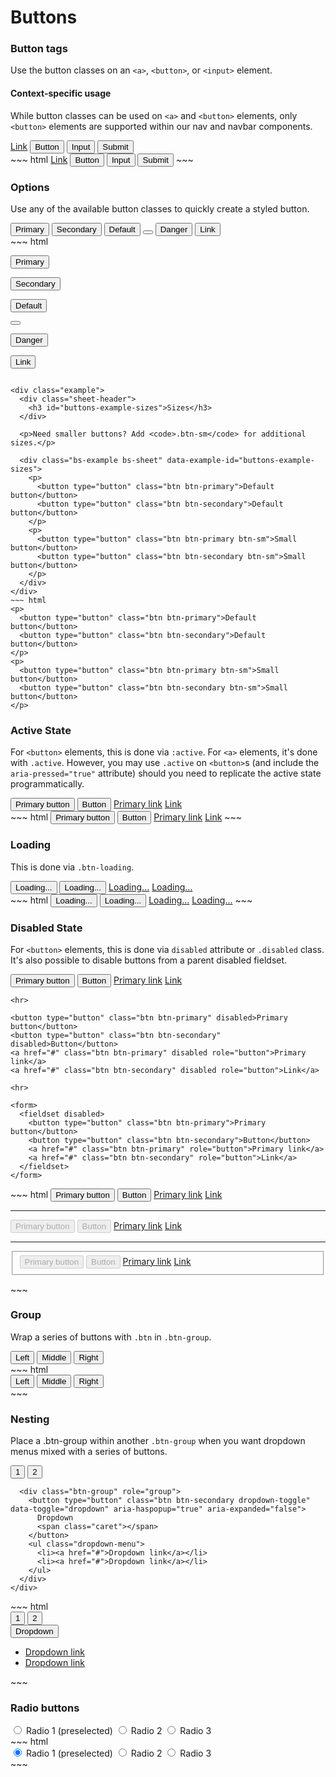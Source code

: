 # Buttons

<div class="example">
  <div class="sheet-header">
    <h3 id="buttons-example-button-tags">Button tags</h3>
  </div>

  <p>Use the button classes on an <code>&lt;a&gt;</code>, <code>&lt;button&gt;</code>, or <code>&lt;input&gt;</code> element.</p>

  <div class="bs-callout bs-callout-warning">
    <h4>Context-specific usage</h4>
    <p>While button classes can be used on <code>&lt;a&gt;</code> and <code>&lt;button&gt;</code> elements, only <code>&lt;button&gt;</code> elements are supported within our nav and navbar components.</p>
  </div>

  <div class="bs-example bs-sheet" data-example-id="buttons-example-button-tags">
    <a class="btn btn-secondary" href="#" role="button">Link</a>
    <button class="btn btn-secondary" type="submit">Button</button>
    <input class="btn btn-secondary" type="button" value="Input">
    <input class="btn btn-secondary" type="submit" value="Submit">
  </div>
</div>
~~~ html
<a class="btn btn-secondary" href="#" role="button">Link</a>
<button class="btn btn-secondary" type="submit">Button</button>
<input class="btn btn-secondary" type="button" value="Input">
<input class="btn btn-secondary" type="submit" value="Submit">
~~~

<div class="example">
  <div class="sheet-header">
    <h3 id="forms-example-options">Options</h3>
  </div>

  <p>Use any of the available button classes to quickly create a styled button.</p>

  <div class="bs-example bs-sheet" data-example-id="forms-example-options">
    <button type="button" class="btn btn-primary">Primary</button>
    <button type="button" class="btn btn-secondary">Secondary</button>
    <button type="button" class="btn btn-default">Default</button>
    <button class="btn btn-secondary-inverse btn-round" type="button">
      <i class="fa fa-close"></i>
    </button>
    <button type="button" class="btn btn-danger">Danger</button>
    <button type="button" class="btn btn-link">Link</button>
  </div>
</div>
~~~ html

<!-- Provides extra visual weight and identifies the primary action in a set of buttons -->
<button type="button" class="btn btn-primary">Primary</button>

<!-- Secondary, outline button -->
<button type="button" class="btn btn-secondary">Secondary</button>
<!-- DEPRECATED, kept for Bootstap 3.x support: Standard button -->
<button type="button" class="btn btn-default">Default</button>

<!-- Secondary inverse -->
<button class="btn btn-secondary-inverse btn-round" type="button">
  <i class="fa fa-close"></i>
</button>

<!-- Indicates a dangerous or potentially negative action -->
<button type="button" class="btn btn-danger">Danger</button>

<!-- Deemphasize a button by making it look like a link while maintaining button behavior -->
<button type="button" class="btn btn-link">Link</button>
~~~

<div class="example">
  <div class="sheet-header">
    <h3 id="buttons-example-sizes">Sizes</h3>
  </div>

  <p>Need smaller buttons? Add <code>.btn-sm</code> for additional sizes.</p>

  <div class="bs-example bs-sheet" data-example-id="buttons-example-sizes">
    <p>
      <button type="button" class="btn btn-primary">Default button</button>
      <button type="button" class="btn btn-secondary">Default button</button>
    </p>
    <p>
      <button type="button" class="btn btn-primary btn-sm">Small button</button>
      <button type="button" class="btn btn-secondary btn-sm">Small button</button>
    </p>
  </div>
</div>
~~~ html
<p>
  <button type="button" class="btn btn-primary">Default button</button>
  <button type="button" class="btn btn-secondary">Default button</button>
</p>
<p>
  <button type="button" class="btn btn-primary btn-sm">Small button</button>
  <button type="button" class="btn btn-secondary btn-sm">Small button</button>
</p>
~~~

<div class="example">
  <div class="sheet-header">
    <h3 id="buttons-example-active-state">Active State</h3>
  </div>

  <p>For <code>&lt;button&gt;</code> elements, this is done via <code>:active</code>. For <code>&lt;a&gt;</code> elements, it's done with <code>.active</code>. However, you may use <code>.active</code> on <code>&lt;button&gt;</code>s (and include the <code>aria-pressed="true"</code> attribute) should you need to replicate the active state programmatically.</p>

  <div class="bs-example bs-sheet" data-example-id="buttons-example-active-state">
    <button type="button" class="btn btn-primary active">Primary button</button>
    <button type="button" class="btn btn-secondary active">Button</button>
    <a href="#" class="btn btn-primary active" role="button">Primary link</a>
    <a href="#" class="btn btn-secondary active" role="button">Link</a>
  </div>
</div>
~~~ html
<button type="button" class="btn btn-primary active">Primary button</button>
<button type="button" class="btn btn-secondary active">Button</button>
<a href="#" class="btn btn-primary active" role="button">Primary link</a>
<a href="#" class="btn btn-secondary active" role="button">Link</a>
~~~

<div class="example">
  <div class="sheet-header">
    <h3 id="buttons-example-loading">Loading</h3>
  </div>

  <p>This is done via <code>.btn-loading</code>.</p>

  <div class="bs-example bs-sheet" data-example-id="buttons-example-loading">
    <button type="button" class="btn btn-primary btn-loading">Loading...</button>
    <button type="button" class="btn btn-secondary btn-loading">Loading...</button>
    <a href="#" class="btn btn-primary btn-loading" role="button">Loading...</a>
    <a href="#" class="btn btn-secondary btn-loading" role="button">Loading...</a>
  </div>
</div>
~~~ html
<button type="button" class="btn btn-primary btn-loading">Loading...</button>
<button type="button" class="btn btn-secondary btn-loading">Loading...</button>
<a href="#" class="btn btn-primary btn-loading" role="button">Loading...</a>
<a href="#" class="btn btn-secondary btn-loading" role="button">Loading...</a>
~~~

<div class="example">
  <div class="sheet-header">
    <h3 id="buttons-example-disabled-state">Disabled State</h3>
  </div>

  <p>For <code>&lt;button&gt;</code> elements, this is done via <code>disabled</code> attribute or <code>.disabled</code> class. It's also possible to disable buttons from a parent disabled fieldset.</p>

  <div class="bs-example bs-sheet" data-example-id="buttons-example-disabled-state">
    <button type="button" class="btn btn-primary disabled">Primary button</button>
    <button type="button" class="btn btn-secondary disabled">Button</button>
    <a href="#" class="btn btn-primary disabled" role="button">Primary link</a>
    <a href="#" class="btn btn-secondary disabled" role="button">Link</a>

    <hr>

    <button type="button" class="btn btn-primary" disabled>Primary button</button>
    <button type="button" class="btn btn-secondary" disabled>Button</button>
    <a href="#" class="btn btn-primary" disabled role="button">Primary link</a>
    <a href="#" class="btn btn-secondary" disabled role="button">Link</a>

    <hr>

    <form>
      <fieldset disabled>
        <button type="button" class="btn btn-primary">Primary button</button>
        <button type="button" class="btn btn-secondary">Button</button>
        <a href="#" class="btn btn-primary" role="button">Primary link</a>
        <a href="#" class="btn btn-secondary" role="button">Link</a>
      </fieldset>
    </form>
  </div>
</div>
~~~ html
<button type="button" class="btn btn-primary disabled">Primary button</button>
<button type="button" class="btn btn-secondary disabled">Button</button>
<a href="#" class="btn btn-primary disabled" role="button">Primary link</a>
<a href="#" class="btn btn-secondary disabled" role="button">Link</a>

<hr>

<button type="button" class="btn btn-primary" disabled>Primary button</button>
<button type="button" class="btn btn-secondary" disabled>Button</button>
<a href="#" class="btn btn-primary" disabled role="button">Primary link</a>
<a href="#" class="btn btn-secondary" disabled role="button">Link</a>

<hr>

<form>
  <fieldset disabled>
    <button type="button" class="btn btn-primary">Primary button</button>
    <button type="button" class="btn btn-secondary">Button</button>
    <a href="#" class="btn btn-primary" role="button">Primary link</a>
    <a href="#" class="btn btn-secondary" role="button">Link</a>
  </fieldset>
</form>
~~~

<div class="example">
  <div class="sheet-header">
    <h3 id="buttons-example-group">Group</h3>
  </div>

  <p>Wrap a series of buttons with <code>.btn</code> in <code>.btn-group</code>.</p>

  <div class="bs-example bs-sheet" data-example-id="buttons-example-group">
    <div class="btn-group" role="group" aria-label="...">
      <button type="button" class="btn btn-secondary">Left</button>
      <button type="button" class="btn btn-secondary">Middle</button>
      <button type="button" class="btn btn-secondary">Right</button>
    </div>
  </div>
</div>
~~~ html
<div class="btn-group" role="group" aria-label="...">
  <button type="button" class="btn btn-secondary">Left</button>
  <button type="button" class="btn btn-secondary">Middle</button>
  <button type="button" class="btn btn-secondary">Right</button>
</div>
~~~

<div class="example">
  <div class="sheet-header">
    <h3 id="buttons-example-nesting">Nesting</h3>
  </div>

  <p>Place a .btn-group within another <code>.btn-group</code> when you want dropdown menus mixed with a series of buttons.</p>

  <div class="bs-example bs-sheet" data-example-id="buttons-example-nesting">
    <div class="btn-group" role="group" aria-label="...">
      <button type="button" class="btn btn-secondary">1</button>
      <button type="button" class="btn btn-secondary">2</button>

      <div class="btn-group" role="group">
        <button type="button" class="btn btn-secondary dropdown-toggle" data-toggle="dropdown" aria-haspopup="true" aria-expanded="false">
          Dropdown
          <span class="caret"></span>
        </button>
        <ul class="dropdown-menu">
          <li><a href="#">Dropdown link</a></li>
          <li><a href="#">Dropdown link</a></li>
        </ul>
      </div>
    </div>
  </div>
</div>
~~~ html
<div class="btn-group" role="group" aria-label="...">
  <button type="button" class="btn btn-secondary">1</button>
  <button type="button" class="btn btn-secondary">2</button>

  <div class="btn-group" role="group">
    <button type="button" class="btn btn-secondary dropdown-toggle" data-toggle="dropdown" aria-haspopup="true" aria-expanded="false">
      Dropdown
      <span class="caret"></span>
    </button>
    <ul class="dropdown-menu">
      <li><a href="#">Dropdown link</a></li>
      <li><a href="#">Dropdown link</a></li>
    </ul>
  </div>
</div>
~~~

<div class="example">
  <div class="sheet-header">
    <h3 id="buttons-example-radio-buttons">Radio buttons</h3>
  </div>

  <div class="bs-example bs-sheet" data-example-id="buttons-example-radio-buttons">
    <div class="btn-group" data-toggle="buttons">
      <label class="btn btn-secondary active">
        <input type="radio" name="options" id="option1" autocomplete="off" checked> Radio 1 (preselected)
      </label>
      <label class="btn btn-secondary">
        <input type="radio" name="options" id="option2" autocomplete="off"> Radio 2
      </label>
      <label class="btn btn-secondary">
        <input type="radio" name="options" id="option3" autocomplete="off"> Radio 3
      </label>
    </div>
  </div>
</div>
~~~ html
<div class="btn-group" role="group" aria-label="...">
  <div class="btn-group" data-toggle="buttons">
    <label class="btn btn-secondary active">
      <input type="radio" name="options" id="option1" autocomplete="off" checked> Radio 1 (preselected)
    </label>
    <label class="btn btn-secondary">
      <input type="radio" name="options" id="option2" autocomplete="off"> Radio 2
    </label>
    <label class="btn btn-secondary">
      <input type="radio" name="options" id="option3" autocomplete="off"> Radio 3
    </label>
  </div>
</div>
~~~
